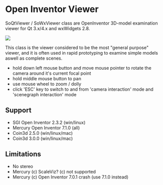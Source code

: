 # Open Inventor Viewer

SoQtViewer / SoWxViewer class are OpenInventor 3D-model examination viewer for Qt 3.x/4.x and wxWidgets 2.8.

<img src="https://raw.github.com/mojocorp/openinventorviewer/master/SoQtViewer2.jpg" >

This class is the viewer considered to be the most "general purpose" viewer, and it is often used in rapid prototyping to examine simple models aswell as complete scenes.

* hold down left mouse button and move mouse pointer to rotate the camera around it's current focal point
* hold middle mouse button to pan
* use mouse wheel to zoom / dolly
* click 'ESC' key to switch to and from 'camera interaction' mode and 'scenegraph interaction' mode

## Support
* SGI Open Inventor 2.3.2 (win/linux)
* Mercury Open Inventor 7.1.0 (all)
* Coin3d 2.5.0 (win/linux/mac)
* Coin3d 3.0.0 (win/linux/mac)

## Limitations
* No stereo
* Mercury (c) ScaleViz? (c) not supported
* Mercury (c) Open Inventor 7.0.1 crash (use 7.1.0 instead)
